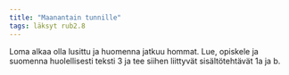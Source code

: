 ```yaml
---
title: "Maanantain tunnille"
tags: läksyt rub2.8
---
```


Loma alkaa olla lusittu ja huomenna jatkuu hommat. Lue, opiskele ja suomenna huolellisesti teksti 3 ja tee siihen liittyvät sisältötehtävät 1a ja b. 